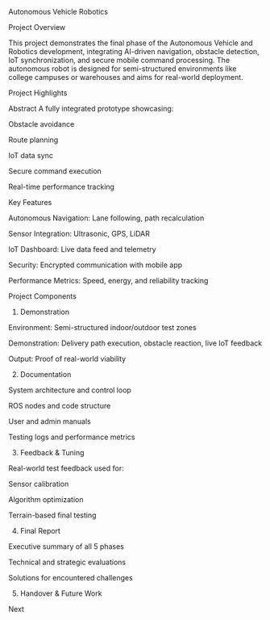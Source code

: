 Autonomous Vehicle Robotics

Project Overview

This project demonstrates the final phase of the Autonomous Vehicle and Robotics development, integrating AI-driven navigation, obstacle detection, IoT synchronization, and secure mobile command processing. The autonomous robot is designed for semi-structured environments like college campuses or warehouses and aims for real-world deployment.

Project Highlights

Abstract
A fully integrated prototype showcasing:

Obstacle avoidance

Route planning

IoT data sync

Secure command execution

Real-time performance tracking


Key Features

Autonomous Navigation: Lane following, path recalculation

Sensor Integration: Ultrasonic, GPS, LiDAR

IoT Dashboard: Live data feed and telemetry

Security: Encrypted communication with mobile app

Performance Metrics: Speed, energy, and reliability tracking


Project Components

1. Demonstration

Environment: Semi-structured indoor/outdoor test zones

Demonstration: Delivery path execution, obstacle reaction, live IoT feedback

Output: Proof of real-world viability



2. Documentation

System architecture and control loop

ROS nodes and code structure

User and admin manuals

Testing logs and performance metrics



3. Feedback & Tuning

Real-world test feedback used for:

Sensor calibration

Algorithm optimization

Terrain-based final testing




4. Final Report

Executive summary of all 5 phases

Technical and strategic evaluations

Solutions for encountered challenges



5. Handover & Future Work

Next




